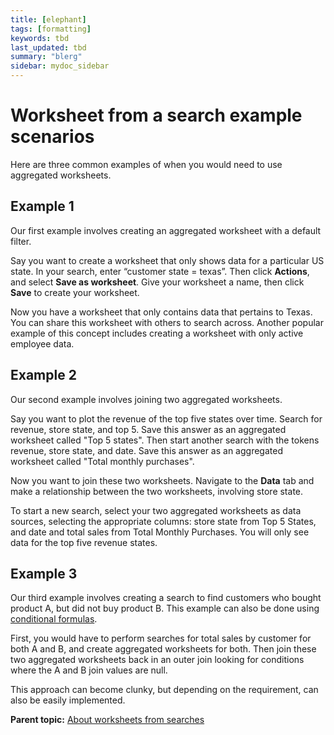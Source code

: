 ```yaml
---
title: [elephant]
tags: [formatting]
keywords: tbd
last_updated: tbd
summary: "blerg"
sidebar: mydoc_sidebar
---
```

# Worksheet from a search example scenarios

Here are three common examples of when you would need to use aggregated worksheets.

## Example 1

Our first example involves creating an aggregated worksheet with a default filter.

Say you want to create a worksheet that only shows data for a particular US state. In your search, enter “customer state = texas”. Then click **Actions**, and select **Save as worksheet**. Give your worksheet a name, then click **Save** to create your worksheet.

Now you have a worksheet that only contains data that pertains to Texas. You can share this worksheet with others to search across. Another popular example of this concept includes creating a worksheet with only active employee data.

## Example 2

Our second example involves joining two aggregated worksheets.

Say you want to plot the revenue of the top five states over time. Search for revenue, store state, and top 5. Save this answer as an aggregated worksheet called "Top 5 states". Then start another search with the tokens revenue, store state, and date. Save this answer as an aggregated worksheet called "Total monthly purchases".

Now you want to join these two worksheets. Navigate to the **Data** tab and make a relationship between the two worksheets, involving store state.

To start a new search, select your two aggregated worksheets as data sources, selecting the appropriate columns: store state from Top 5 States, and date and total sales from Total Monthly Purchases. You will only see data for the top five revenue states.

## Example 3

Our third example involves creating a search to find customers who bought product A, but did not buy product B. This example can also be done using [conditional formulas](../advanced_searches_guide/formulas/conditional_sum.html#).

First, you would have to perform searches for total sales by customer for both A and B, and create aggregated worksheets for both. Then join these two aggregated worksheets back in an outer join looking for conditions where the A and B join values are null.

This approach can become clunky, but depending on the requirement, can also be easily implemented.

**Parent topic:** [About worksheets from searches](../../pages/complex_searches/about_query_on_query.html)


